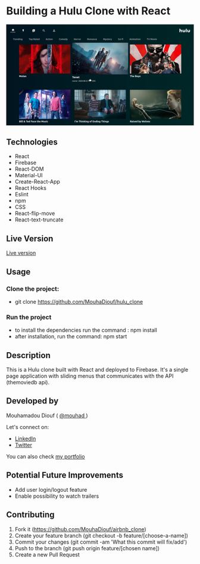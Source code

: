 # Building a Hulu Clone with React
![screenshot](./src/hulu_clone.jpg)


## Technologies

- React
- Firebase
- React-DOM
- Material-UI
- Create-React-App
- React Hooks
- Eslint
- npm
- CSS
- React-flip-move
- React-text-truncate

## Live Version 
<a href="https://hulu-mo.web.app/" target="_blank" > Live version </a>

## Usage 

### Clone the project: 
 - git clone https://github.com/MouhaDiouf/hulu_clone
 
 ### Run the project
 - to install the dependencies run the command : npm install 
 - after installation, run the command: npm start

## Description 
This is a Hulu clone built with React and deployed to Firebase. It's a single page application with sliding menus that communicates with the API (themoviedb api). 

## Developed by

Mouhamadou Diouf ( <a href="https://github.com/MouhaDiouf"> @mouhad </a>)

Let's connect on: 

-  <a href="https://www.linkedin.com/in/mouha-diouf/" target="_blank" > LinkedIn </a>
- <a href="https://twitter.com/mouhamadiouf" target="_blank"> Twitter</a>

You can also check <a href="https://mouhadiouf.com/" target="_blank"> my portfolio </a>

## Potential Future Improvements 

- Add user login/logout feature
- Enable possibility to watch trailers

## Contributing

1. Fork it (https://github.com/MouhaDiouf/airbnb_clone)
2. Create your feature branch (git checkout -b feature/[choose-a-name])
3. Commit your changes (git commit -am 'What this commit will fix/add')
4. Push to the branch (git push origin feature/[chosen name])
5. Create a new Pull Request

